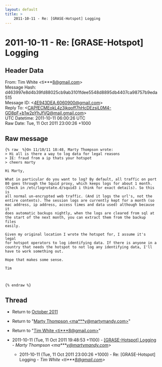 ```yaml
---
layout: default
title: >
    2011-10-11 - Re: [GRASE-Hotspot] Logging
---
```


# 2011-10-11 - Re: [GRASE-Hotspot] Logging

## Header Data

From: Tim White \<ti***8@gmail.com\><br>
Message Hash: d463997e8d4b39fd88025cb9ab3101fdee5548d8895db4407ca98757b9eda515<br>
Message ID: \<4E943DEA.6060900@gmail.com\><br>
Reply To: \<CAPfECMEokL4z3jkqoff7hHcDEzsiL0M4-GD8pF+b1w2pYhJfVQ@mail.gmail.com\><br>
UTC Datetime: 2011-10-11 06:00:26 UTC<br>
Raw Date: Tue, 11 Oct 2011 23:00:26 +1000<br>

## Raw message

```
{% raw  %}On 11/10/11 18:48, Marty Thompson wrote:
> Hi all is there a way to log data for legal reasons
> IE: fraud from a ip thats your hotspot
> cheers marty

Hi Marty,

What in particular do you want to log? By default, all traffic on port 
80 goes through the Squid proxy, which keeps logs for about 1 month. 
(Check in /etc/logrotate.d/squid3 i think for exact details). So this is 
all normal un-encrypted web traffic. (And it logs the url's, not the 
entire contents). The session logs are currently kept for a month (so 
mac address, ip address, access times and data used) although because it 
does automatic backups nightly, when the logs are cleared from sql at 
the start of the next month, you can extract them from the backup files 
easily.

Given my original location I wrote the hotspot for, I assume it's legal 
for hotspot operators to log identifying data. If there is anyone in a 
country that needs the hotspot to not log any identifying data, I'll 
have to work something out.

Hope that makes some sense.

Tim



{% endraw %}
```

## Thread

+ Return to [October 2011](/archive/2011/10)

+ Return to "[Marty Thompson <ma***y<span>@</span>martymandy.com>](/authors/ma___y_at_martymandy_com)"
+ Return to "[Tim White <ti***8<span>@</span>gmail.com>](/authors/ti___8_at_gmail_com)"

+ 2011-10-11 (Tue, 11 Oct 2011 19:48:53 +1100) - [[GRASE-Hotspot] Logging](/archive/2011/10/d2d6a9a472a799c122d14304609ddf586888014cad720f1d2c8d096cc67e09bc) - _Marty Thompson \<ma***y@martymandy.com\>_
  + 2011-10-11 (Tue, 11 Oct 2011 23:00:26 +1000) - Re: [GRASE-Hotspot] Logging - _Tim White \<ti***8@gmail.com\>_

